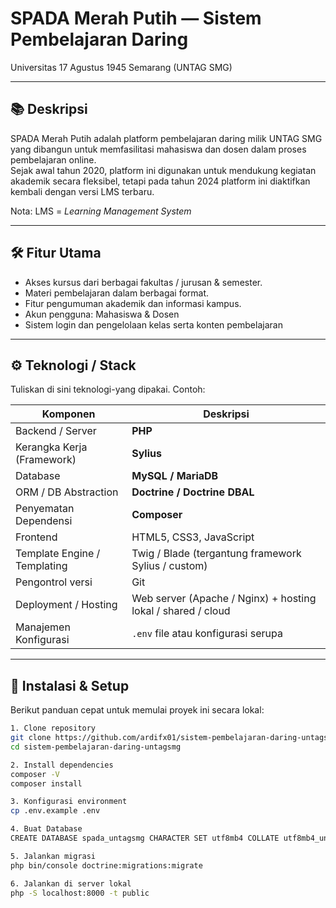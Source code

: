 # SPADA Merah Putih — Sistem Pembelajaran Daring  
Universitas 17 Agustus 1945 Semarang (UNTAG SMG)

---

## 📚 Deskripsi

SPADA Merah Putih adalah platform pembelajaran daring milik UNTAG SMG yang dibangun untuk memfasilitasi mahasiswa dan dosen dalam proses pembelajaran online.  
Sejak awal tahun 2020, platform ini digunakan untuk mendukung kegiatan akademik secara fleksibel, tetapi pada tahun 2024 platform ini diaktifkan kembali dengan versi LMS terbaru. 

Nota: LMS = *Learning Management System*

---

## 🛠 Fitur Utama

- Akses kursus dari berbagai fakultas / jurusan & semester. 
- Materi pembelajaran dalam berbagai format. 
- Fitur pengumuman akademik dan informasi kampus. 
- Akun pengguna: Mahasiswa & Dosen  
- Sistem login dan pengelolaan kelas serta konten pembelajaran

---

## ⚙️ Teknologi / Stack

Tuliskan di sini teknologi-yang dipakai. Contoh:

| Komponen | Deskripsi |
|---|---|
| Backend / Server | **PHP** | Bahasa pemrograman utama di server |
| Kerangka Kerja (Framework) | **Sylius** | Digunakan sebagai basis untuk sistem atau modul tertentu (termasuk commerce / modul custom) |
| Database | **MySQL / MariaDB** | Untuk menyimpan data user, materi, kelas, dan lainnya |
| ORM / DB Abstraction | **Doctrine / Doctrine DBAL** | Interaksi database lewat abstraction layer dan migrasi skema data |
| Penyematan Dependensi | **Composer** | Manajemen paket PHP |
| Frontend | HTML5, CSS3, JavaScript | Antarmuka untuk pengguna (mahasiswa, dosen) |
| Template Engine / Templating | Twig / Blade (tergantung framework Sylius / custom) | Untuk rendering halaman web |
| Pengontrol versi | Git | Menyimpan riwayat kode, kolaborasi |
| Deployment / Hosting | Web server (Apache / Nginx) + hosting lokal / shared / cloud | Menjalankan aplikasi di server web |
| Manajemen Konfigurasi | `.env` file atau konfigurasi serupa | Menyimpan setting seperti DB credentials, environment (dev/prod), dsb |

---

## 🚀 Instalasi & Setup

Berikut panduan cepat untuk memulai proyek ini secara lokal:

```bash
1. Clone repository
git clone https://github.com/ardifx01/sistem-pembelajaran-daring-untagsmg.git
cd sistem-pembelajaran-daring-untagsmg

2. Install dependencies
composer -V
composer install

3. Konfigurasi environment
cp .env.example .env

4. Buat Database
CREATE DATABASE spada_untagsmg CHARACTER SET utf8mb4 COLLATE utf8mb4_unicode_ci;

5. Jalankan migrasi
php bin/console doctrine:migrations:migrate

6. Jalankan di server lokal
php -S localhost:8000 -t public
```
